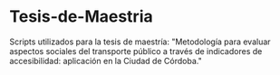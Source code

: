 # Tesis-de-Maestria
Scripts utilizados para la tesis de maestría: "Metodología para evaluar aspectos sociales del transporte público a través de indicadores de accesibilidad: aplicación en la Ciudad de Córdoba."
